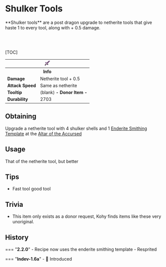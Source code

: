 # Shulker Tools

<div class="result kohara-infobox-grid" markdown>
<div markdown class="kohara-infobox-text">
**Shulker tools** are a post dragon upgrade to netherite tools that give haste 1 to every tool, along with + 0.5 damage.

<br><br>

[TOC]

</div>
<div class="kohara-infobox-table">
  <table id="kohara-infobox--item">
	<tr>
		<th colspan="2" class="kohara-infobox--top-image"><img src="../../../assets/items/shulker_sword.png"></th>
	</tr>
	<tr>
		<th colspan="2">Info</th>
	</tr>
	<tr>
		<td><b>Damage</b></td>
		<td>
		Netherite tool + 0.5
		</td>
	</tr>
	<tr>
		<td><b>Attack Speed</b></td>
		<td>Same as netherite</td>
	</tr>
	<tr>
		<td><b>Tooltip</b></td>
		<td>
        (blank)
        <b> 
        - Donor Item -
		</td>
	</tr>
	<tr>
		<td><b>Durability</b></td>
		<td>2703</td>
	</tr>
</table>
</div>
</div>

## Obtaining
Upgrade a netherite tool with 4 shulker shells and 1 [Enderite Smithing Template](../materials/enderite_smithing_template.md) at the [Altar of the Accursed](../../mechanics/altar_of_the_accursed.md)

## Usage
That of the netherite tool, but better

## Tips
- Fast tool good tool

## Trivia
- This item only exists as a donor request, Kohy finds items like these very unoriginal.

## History
=== "**2.2.0**"
    - Recipe now uses the enderite smithing template
    - Resprited

=== "**Indev-1.6a**"
    - :rocket: Introduced
